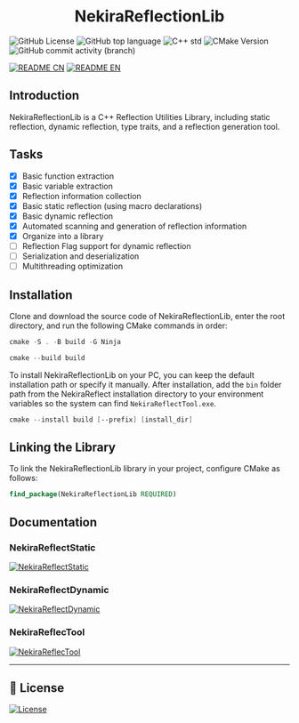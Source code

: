 <h1 align="center">
    <b>NekiraReflectionLib</b>
</h1>

![GitHub License](https://img.shields.io/github/license/TokiraNeo/NekiraReflect?style=flat-square&labelColor=363a4f&color=b7bdf8)
![GitHub top language](https://img.shields.io/github/languages/top/TokiraNeo/NekiraReflect?style=flat-square&labelColor=363a4f&color=b7bdf8)
![C++ std](https://img.shields.io/badge/C%2B%2B_std-%3E%3D20-%23b7bdf8?style=flat-square&labelColor=%23363a4f)
![CMake Version](https://img.shields.io/badge/CMake-%3E%3D3.20-b7bdf8?style=flat-square&labelColor=363a4f)
![GitHub commit activity (branch)](https://img.shields.io/github/commit-activity/m/TokiraNeo/NekiraReflect/main?style=flat-square&labelColor=363a4f&color=b7bdf8)

[![README CN](https://img.shields.io/badge/README-%E4%B8%AD%E6%96%87-D8E0F8?style=for-the-badge&labelColor=363a4f&color=b7bdf8)](/Documents/README/README.CN.MD)
[![README EN](https://img.shields.io/badge/README-EN-D8E0F8?style=for-the-badge&labelColor=363a4f&color=b7bdf8)](/Documents/README/README.EN.MD)

## Introduction

NekiraReflectionLib is a C++ Reflection Utilities Library, including static reflection, dynamic reflection, type traits, and a reflection generation tool.

## Tasks

- [x] Basic function extraction
- [x] Basic variable extraction
- [x] Reflection information collection
- [x] Basic static reflection (using macro declarations)
- [x] Basic dynamic reflection
- [x] Automated scanning and generation of reflection information
- [x] Organize into a library
- [ ] Reflection Flag support for dynamic reflection
- [ ] Serialization and deserialization
- [ ] Multithreading optimization

## Installation

Clone and download the source code of NekiraReflectionLib, enter the root directory, and run the following CMake commands in order:

```powershell
cmake -S . -B build -G Ninja
```

```powershell
cmake --build build
```

To install NekiraReflectionLib on your PC, you can keep the default installation path or specify it manually. After installation, add the `bin` folder path from the NekiraReflect installation directory to your environment variables so the system can find `NekiraReflectTool.exe`.

```powershell
cmake --install build [--prefix] [install_dir]
```

## Linking the Library

To link the NekiraReflectionLib library in your project, configure CMake as follows:

```cmake
find_package(NekiraReflectionLib REQUIRED)
```

## Documentation

### NekiraReflectStatic

[![NekiraReflectStatic](https://img.shields.io/badge/Doc-NekiraReflectStatic-BFCCF2?style=for-the-badge&labelColor=363a4f&color=b7bdf8)](/Documents/NekiraReflectStatic/NekiraReflectStatic.EN.MD)

### NekiraReflectDynamic

[![NekiraReflectDynamic](https://img.shields.io/badge/Doc-NekiraReflectDynamic-BFCCF2?style=for-the-badge&labelColor=363a4f&color=b7bdf8)](/Documents/NekiraReflectDynamic/NekiraReflectDynamic.EN.MD)

### NekiraReflecTool

[![NekiraReflecTool](https://img.shields.io/badge/Doc-NekiraReflectTool-BFCCF2?style=for-the-badge&labelColor=363a4f&color=b7bdf8)](/Documents/NekiraReflectTool/NekiraReflectTool.EN.MD)

---

## 📜 License

[![License](https://img.shields.io/badge/License-MIT-38E575?style=for-the-badge)](/LICENSE)
